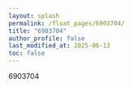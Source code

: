 ```yaml
---
layout: splash
permalink: /float_pages/6903704/
title: "6903704"
author_profile: false
last_modified_at: 2025-06-13
toc: false
---
```

 
6903704
